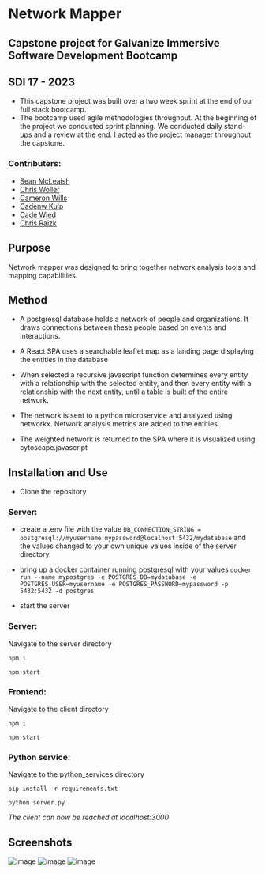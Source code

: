 # Network Mapper
 
## Capstone project for Galvanize Immersive Software Development Bootcamp
## SDI 17 - 2023

* This capstone project was built over a two week sprint at the end of our full stack bootcamp. 
* The bootcamp used agile methodologies throughout. At the beginning of the project we conducted sprint planning. We conducted daily stand-ups and a review at the end. I acted as the project manager throughout the capstone.

### Contributers:

* [Sean McLeaish](https://github.com/SMcLeaish/)
* [Chris Woller](https://github.com/WollerChris)
* [Cameron Wills](https://github.com/CTWills)
* [Cadenw Kulp](https://github.com/cadensstudio)
* [Cade Wied](https://github.com/Cade3031)
* [Chris Raizk](https://github.com/craizk)

## Purpose

Network mapper was designed to bring together network analysis tools and mapping capabilities. 

## Method

* A postgresql database holds a network of people and organizations. It draws connections between these people based on events and interactions. 

* A React SPA uses a searchable leaflet map as a landing page displaying the entities in the database

* When selected a recursive javascript function determines every entity with a relationship with the selected entity, and then every entity with a relationship with the next entity, until a table is built of the entire network.

* The network is sent to a python microservice and analyzed using networkx. Network analysis metrics are added to the entities. 

* The weighted network is returned to the SPA where it is visualized using cytoscape.javascript

## Installation and Use

* Clone the repository

### Server: 
* create a .env file with the value
`DB_CONNECTION_STRING = postgresql://myusername:mypassword@localhost:5432/mydatabase`
and the values changed to your own unique values inside of the server directory.

* bring up a docker container running postgresql with your values
`docker run --name mypostgres -e POSTGRES_DB=mydatabase -e POSTGRES_USER=myusername -e POSTGRES_PASSWORD=mypassword -p 5432:5432 -d postgres`

* start the server 

### Server:
Navigate to the server directory

`npm i`

`npm start`

### Frontend:
Navigate to the client directory

`npm i`

`npm start`

### Python service:
Navigate to the python_services directory

`pip install -r requirements.txt`

`python server.py`

*The client can now be reached at localhost:3000*

## Screenshots
![image](https://github.com/SMcLeaish/network-mapper/assets/125446030/5339e4de-c273-4726-9c72-5badf87a395b)
![image](https://github.com/SMcLeaish/network-mapper/assets/125446030/ae657c15-01be-414b-81ed-30589cea617a)
![image](https://github.com/SMcLeaish/network-mapper/assets/125446030/3c65d084-c0ce-422d-abe1-f36d58e2e0db)




